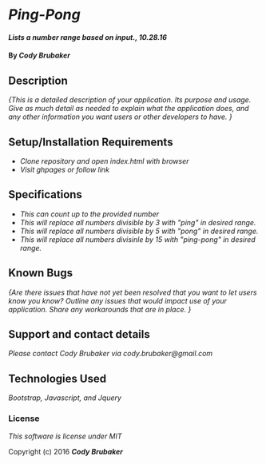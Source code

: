 # _Ping-Pong_

#### _Lists a number range based on input., 10.28.16_

#### By _**Cody Brubaker**_

## Description

_{This is a detailed description of your application. Its purpose and usage.  Give as much detail as needed to explain what the application does, and any other information you want users or other developers to have. }_

## Setup/Installation Requirements

* _Clone repository and open index.html with browser_
* _Visit ghpages or follow link_

## Specifications
* _This can count up to the provided number_
* _This will replace all numbers divisible by 3 with "ping" in desired range._
* _This will replace all numbers divisible by 5 with "pong" in desired range._
* _This will replace all numbers divisinle by 15 with "ping-pong" in desired range._


## Known Bugs

_{Are there issues that have not yet been resolved that you want to let users know you know?  Outline any issues that would impact use of your application.  Share any workarounds that are in place. }_

## Support and contact details

_Please contact Cody Brubaker via cody.brubaker@gmail.com_

## Technologies Used

_Bootstrap, Javascript, and Jquery_

### License

*This software is license under MIT*

Copyright (c) 2016 **_Cody Brubaker_**
